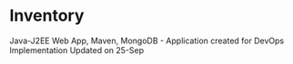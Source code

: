 # Inventory
 Java-J2EE Web App, Maven, MongoDB - Application created for DevOps Implementation
Updated on 25-Sep